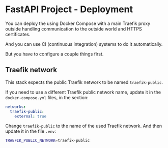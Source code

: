 # FastAPI Project - Deployment

You can deploy the using Docker Compose with a main Traefik proxy outside handling communication to the outside world and HTTPS certificates.

And you can use CI (continuous integration) systems to do it automatically.

But you have to configure a couple things first.

## Traefik network

This stack expects the public Traefik network to be named `traefik-public`.

If you need to use a different Traefik public network name, update it in the `docker-compose.yml` files, in the section:

```YAML
networks:
  traefik-public:
    external: true
```

Change `traefik-public` to the name of the used Traefik network. And then update it in the file `.env`:

```bash
TRAEFIK_PUBLIC_NETWORK=traefik-public
```
